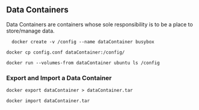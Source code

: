 ## Data Containers

Data Containers are containers whose sole responsibility is to be a place to store/manage data.

`   docker create -v /config --name dataContainer busybox `

` docker cp config.conf dataContainer:/config/ `

` docker run --volumes-from dataContainer ubuntu ls /config `

### Export and Import a Data Container 

` docker export dataContainer > dataContainer.tar `


` docker import dataContainer.tar `
